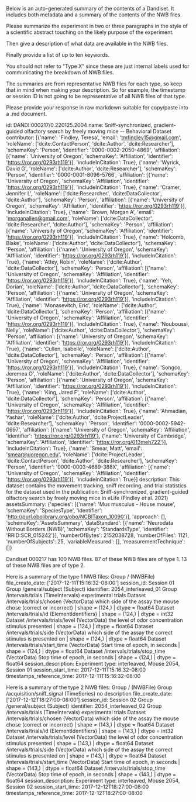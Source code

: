 
Below is an auto-generated summary of the contents of a Dandiset. It includes both metadata and a summary of the contents of the NWB files.

Please summarize the experiment in two or three paragraphs in the style of a scientific abstract touching on the likely purpose of the experiment.

Then give a description of what data are available in the NWB files.

Finally provide a list of up to ten keywords.

You should not refer to "Type X" since these are just internal labels used for communicating the breakdown of NWB files.

The summaries are from representative NWB files for each type, so keep that in mind when making your description. So for example, the timestamp or session ID is not going to be representative of all NWB files of that type.

Please provide your response in raw markdown suitable for copy/paste into a .md document.


id: DANDI:000217/0.220125.2004
name: Sniff-synchronized, gradient-guided olfactory search by freely moving mice -- Behavioral Dataset
contributor: [{'name': 'Findley, Teresa', 'email': 'tmfindley15@gmail.com', 'roleName': ['dcite:ContactPerson', 'dcite:Author', 'dcite:Researcher'], 'schemaKey': 'Person', 'identifier': '0000-0002-2050-4869', 'affiliation': [{'name': 'University of Oregon', 'schemaKey': 'Affiliation', 'identifier': 'https://ror.org/0293rh119'}], 'includeInCitation': True}, {'name': 'Wyrick, David G', 'roleName': ['dcite:Author', 'dcite:Researcher'], 'schemaKey': 'Person', 'identifier': '0000-0001-8096-5766', 'affiliation': [{'name': 'University of Oregon', 'schemaKey': 'Affiliation', 'identifier': 'https://ror.org/0293rh119'}], 'includeInCitation': True}, {'name': 'Cramer, Jennifer L', 'roleName': ['dcite:Researcher', 'dcite:DataCollector', 'dcite:Author'], 'schemaKey': 'Person', 'affiliation': [{'name': 'University of Oregon', 'schemaKey': 'Affiliation', 'identifier': 'https://ror.org/0293rh119'}], 'includeInCitation': True}, {'name': 'Brown, Morgan A', 'email': 'morganallen@gmail.com', 'roleName': ['dcite:DataCollector', 'dcite:Researcher', 'dcite:Author'], 'schemaKey': 'Person', 'affiliation': [{'name': 'University of Oregon', 'schemaKey': 'Affiliation', 'identifier': 'https://ror.org/0293rh119'}], 'includeInCitation': True}, {'name': 'Holcomb, Blake', 'roleName': ['dcite:Author', 'dcite:DataCollector'], 'schemaKey': 'Person', 'affiliation': [{'name': 'University of Oregon', 'schemaKey': 'Affiliation', 'identifier': 'https://ror.org/0293rh119'}], 'includeInCitation': True}, {'name': 'Attey, Robin', 'roleName': ['dcite:Author', 'dcite:DataCollector'], 'schemaKey': 'Person', 'affiliation': [{'name': 'University of Oregon', 'schemaKey': 'Affiliation', 'identifier': 'https://ror.org/0293rh119'}], 'includeInCitation': True}, {'name': 'Yeh, Dorian', 'roleName': ['dcite:Author', 'dcite:DataCollector'], 'schemaKey': 'Person', 'affiliation': [{'name': 'University of Oregon', 'schemaKey': 'Affiliation', 'identifier': 'https://ror.org/0293rh119'}], 'includeInCitation': True}, {'name': 'Monasevitch, Eric', 'roleName': ['dcite:Author', 'dcite:DataCollector'], 'schemaKey': 'Person', 'affiliation': [{'name': 'University of Oregon', 'schemaKey': 'Affiliation', 'identifier': 'https://ror.org/0293rh119'}], 'includeInCitation': True}, {'name': 'Nouboussi, Nelly', 'roleName': ['dcite:Author', 'dcite:DataCollector'], 'schemaKey': 'Person', 'affiliation': [{'name': 'University of Oregon', 'schemaKey': 'Affiliation', 'identifier': 'https://ror.org/0293rh119'}], 'includeInCitation': True}, {'name': 'Cullen, Isabelle', 'roleName': ['dcite:Author', 'dcite:DataCollector'], 'schemaKey': 'Person', 'affiliation': [{'name': 'University of Oregon', 'schemaKey': 'Affiliation', 'identifier': 'https://ror.org/0293rh119'}], 'includeInCitation': True}, {'name': 'Songco, Jeremea O', 'roleName': ['dcite:Author', 'dcite:DataCollector'], 'schemaKey': 'Person', 'affiliation': [{'name': 'University of Oregon', 'schemaKey': 'Affiliation', 'identifier': 'https://ror.org/0293rh119'}], 'includeInCitation': True}, {'name': 'King, Jared F', 'roleName': ['dcite:Author', 'dcite:DataCollector'], 'schemaKey': 'Person', 'affiliation': [{'name': 'University of Oregon', 'schemaKey': 'Affiliation', 'identifier': 'https://ror.org/0293rh119'}], 'includeInCitation': True}, {'name': 'Ahmadian, Yashar', 'roleName': ['dcite:Author', 'dcite:ProjectLeader', 'dcite:Researcher'], 'schemaKey': 'Person', 'identifier': '0000-0002-5942-0697', 'affiliation': [{'name': 'University of Oregon', 'schemaKey': 'Affiliation', 'identifier': 'https://ror.org/0293rh119'}, {'name': 'University of Cambridge', 'schemaKey': 'Affiliation', 'identifier': 'https://ror.org/013meh722'}], 'includeInCitation': True}, {'name': 'Smear, Matt', 'email': 'smear@uoregon.edu', 'roleName': ['dcite:ProjectLeader', 'dcite:ContactPerson', 'dcite:Author', 'dcite:Researcher'], 'schemaKey': 'Person', 'identifier': '0000-0003-4689-388X', 'affiliation': [{'name': 'University of Oregon', 'schemaKey': 'Affiliation', 'identifier': 'https://ror.org/0293rh119'}], 'includeInCitation': True}]
description: This dataset contains the movement tracking, sniff recording, and trial statistics for the dataset used in the publication: Sniff-synchronized, gradient-guided olfactory search by freely moving mice in eLife (Findley et al. 2021)
assetsSummary: {'species': [{'name': 'Mus musculus - House mouse', 'schemaKey': 'SpeciesType', 'identifier': 'http://purl.obolibrary.org/obo/NCBITaxon_10090'}], 'approach': [], 'schemaKey': 'AssetsSummary', 'dataStandard': [{'name': 'Neurodata Without Borders (NWB)', 'schemaKey': 'StandardsType', 'identifier': 'RRID:SCR_015242'}], 'numberOfBytes': 2152038728, 'numberOfFiles': 1121, 'numberOfSubjects': 25, 'variableMeasured': [], 'measurementTechnique': []}

Dandiset 000217 has 100 NWB files.
87 of these NWB files are of type 1.
13 of these NWB files are of type 2.


Here is a summary of the type 1 NWB files:
  Group / (NWBFile) 
  file_create_date: ['2017-12-11T15:16:32-08:00']
  session_id: Session 01
  Group /general/subject (Subject) 
  identifier: 2054_interleaved_01
  Group /intervals/trials (TimeIntervals) experimental trials
  Dataset /intervals/trials/chosen (VectorData) which side of the assay the mouse chose (correct or incorrect) | shape = (124,) | dtype = float64
  Dataset /intervals/trials/id (ElementIdentifiers)  | shape = (124,) | dtype = int32
  Dataset /intervals/trials/level (VectorData) the level of odor concentration stimulus presented | shape = (124,) | dtype = float64
  Dataset /intervals/trials/side (VectorData) which side of the assay the correct stimulus is presented on | shape = (124,) | dtype = float64
  Dataset /intervals/trials/start_time (VectorData) Start time of epoch, in seconds | shape = (124,) | dtype = float64
  Dataset /intervals/trials/stop_time (VectorData) Stop time of epoch, in seconds | shape = (124,) | dtype = float64
  session_description: Experiment type: interleaved, Mouse 2054, Session 01
  session_start_time: 2017-12-11T15:16:32-08:00
  timestamps_reference_time: 2017-12-11T15:16:32-08:00


Here is a summary of the type 2 NWB files:
  Group / (NWBFile) 
  Group /acquisition/sniff_signal (TimeSeries) no description
  file_create_date: ['2017-12-12T18:27:00-08:00']
  session_id: Session 02
  Group /general/subject (Subject) 
  identifier: 2054_interleaved_02
  Group /intervals/trials (TimeIntervals) experimental trials
  Dataset /intervals/trials/chosen (VectorData) which side of the assay the mouse chose (correct or incorrect) | shape = (143,) | dtype = float64
  Dataset /intervals/trials/id (ElementIdentifiers)  | shape = (143,) | dtype = int32
  Dataset /intervals/trials/level (VectorData) the level of odor concentration stimulus presented | shape = (143,) | dtype = float64
  Dataset /intervals/trials/side (VectorData) which side of the assay the correct stimulus is presented on | shape = (143,) | dtype = float64
  Dataset /intervals/trials/start_time (VectorData) Start time of epoch, in seconds | shape = (143,) | dtype = float64
  Dataset /intervals/trials/stop_time (VectorData) Stop time of epoch, in seconds | shape = (143,) | dtype = float64
  session_description: Experiment type: interleaved, Mouse 2054, Session 02
  session_start_time: 2017-12-12T18:27:00-08:00
  timestamps_reference_time: 2017-12-12T18:27:00-08:00
